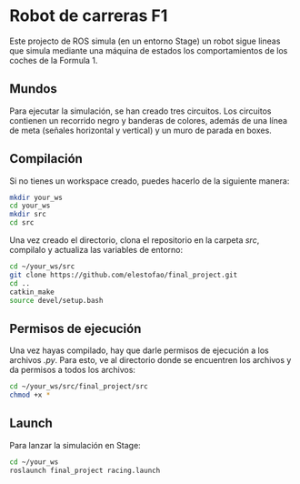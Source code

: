 # Robot de carreras F1

Este projecto de ROS simula (en un entorno Stage) un robot sigue lineas que simula mediante una máquina de estados los comportamientos de los coches de la Formula 1.

## Mundos

Para ejecutar la simulación, se han creado tres circuitos. Los circuitos contienen un recorrido negro y banderas de colores, además de una línea de meta (señales horizontal y vertical) y un muro de parada en boxes.

## Compilación

Si no tienes un workspace creado, puedes hacerlo de la siguiente manera:
```bash
mkdir your_ws
cd your_ws
mkdir src
cd src
```

Una vez creado el directorio, clona el repositorio en la carpeta _src_, compilalo y actualiza las variables de entorno:
```bash
cd ~/your_ws/src
git clone https://github.com/elestofao/final_project.git
cd ..
catkin_make
source devel/setup.bash
```

## Permisos de ejecución
Una vez hayas compilado, hay que darle permisos de ejecución a los archivos _.py_. Para esto, ve al directorio donde se encuentren los archivos y da permisos a todos los archivos:
```bash
cd ~/your_ws/src/final_project/src
chmod +x *
```

## Launch
Para lanzar la simulación en Stage:
```bash
cd ~/your_ws
roslaunch final_project racing.launch
```

